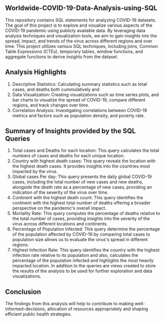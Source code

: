 ## Worldwide-COVID-19-Data-Analysis-using-SQL
This repository contains SQL statements for analyzing COVID-19 datasets. The goal of this project is to explore and visualize various aspects of the COVID-19 pandemic using publicly available data. By leveraging data analysis techniques and visualization tools, we aim to gain insights into the spread, impact, and trends of the virus across different regions and over time. This project utilizes various SQL techniques, including joins, Common Table Expressions (CTEs), temporary tables, window functions, and aggregate functions to derive insights from the dataset. 
## Analysis Highlights
1. Descriptive Statistics: Calculating summary statistics such as total cases, and deaths both cummulatively and 
2. Data Visualization: Creating visualizations such as time series plots, and bar charts to visualize the spread of COVID-19, compare different regions, and track changes over time.
3. Correlation Analysis: Investigating correlations between COVID-19 metrics and factors such as population density, and poverty rate.
## Summary of Insights provided by the SQL Queries
1. Total cases and Deaths for each location: This query calculates the total numbers of cases and deaths for each unique location.
2. Country with highest death cases: This query reveals the location with the highest death cases. It provides insights into the countries most impacted by the virus.
3. Global cases Per day: This query presents the daily global COVID-19 cases, including the total number of new cases and new deaths, alongside the death rate as a percentage of new cases, providing an indication of the severity of the virus over time.
4. Continent with the highest death count: This query identifies the continent with the highest total number of deaths offering a broader perspective on the pandemic's overall impact.
5. Mortality Rate: This query computes the percentage of deaths relative to the total number of cases, providing insights into the severity of the virus across different locations and continents.
6. Percentage of Population Infected: This query determine the percentage of the population affected by COVID-19 by comparing total cases to population size allows us to evaluate the virus's spread in different regions.
7. Highest Infection Rate: This query identifies the country with the highest infection rate relative to its population and also, calculates the percentage of the population infected and highlights the most heavily impacted location.
In addition to the queries are views created to store the results of the analysis to be used for further exploration and data visualizations.
## Conclusion
The findings from this analysis will help to contribute to making well-informed-decisions, allocation of resources appropriately and shaping efficient public health strategies.
